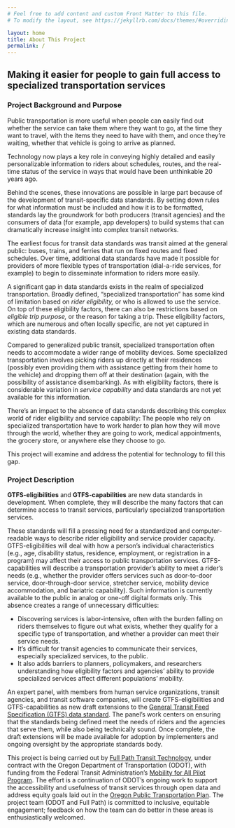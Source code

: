 ```yaml
---
# Feel free to add content and custom Front Matter to this file.
# To modify the layout, see https://jekyllrb.com/docs/themes/#overriding-theme-defaults

layout: home
title: About This Project
permalink: /
---
```


## Making it easier for people to gain full access to specialized transportation services

### Project Background and Purpose

Public transportation is more useful when people can easily find out whether the service can take them where they want to go, at the time they want to travel, with the items they need to have with them, and once they’re waiting, whether that vehicle is going to arrive as planned. 

Technology now plays a key role in conveying highly detailed and easily personalizable information to riders about schedules, routes, and the real-time status of the service in ways that would have been unthinkable 20 years ago.

Behind the scenes, these innovations are possible in large part because of the development of transit-specific data standards. By setting down rules for what information must be included and how it is to be formatted, standards lay the groundwork for both producers (transit agencies) and the consumers of data (for example, app developers) to build systems that can dramatically increase insight into complex transit networks.

The earliest focus for transit data standards was transit aimed at the general public: buses, trains, and ferries that run on fixed routes and fixed schedules. Over time, additional data standards have made it possible for providers of more flexible types of transportation (dial-a-ride services, for example) to begin to disseminate information to riders more easily. 

A significant gap in data standards exists in the realm of specialized transportation. Broadly defined, “specialized transportation” has some kind of limitation based on *rider eligibility,* or who is allowed to use the service. On top of these eligibility factors, there can also be restrictions based on *eligible trip purpose,* or the reason for taking a trip. These eligibility factors, which are numerous and often locally specific, are not yet captured in existing data standards.

Compared to generalized public transit, specialized transportation often needs to accommodate a wider range of mobility devices. Some specialized transportation involves picking riders up directly at their residences (possibly even providing them with assistance getting from their home to the vehicle) and dropping them off at their destination (again, with the possibility of assistance disembarking). As with eligibility factors, there is considerable variation in *service capability* and data standards are not yet available for this information.

There’s an impact to the absence of data standards describing this complex world of rider eligibility and service capability: The people who rely on specialized transportation have to work harder to plan how they will move through the world, whether they are going to work, medical appointments, the grocery store, or anywhere else they choose to go. 

This project will examine and address the potential for technology to fill this gap.

### Project Description

**GTFS-eligibilities** and **GTFS-capabilities** are new data standards in development. When complete, they will describe the many factors that can determine access to transit services, particularly specialized transportation services. 

 These standards will fill a pressing need for a standardized and computer-readable ways to describe rider eligibility and service provider capacity. GTFS-eligibilities will deal with how a person’s individual characteristics (e.g., age, disability status, residence, employment, or registration in a program) may affect their access to public transportation services. GTFS-capabilities will describe a transportation provider’s ability to meet a rider’s needs (e.g., whether the provider offers services such as door-to-door service, door-through-door service, stretcher service, mobility device accommodation, and bariatric capability). Such information is currently available to the public in analog or one-off digital formats only. This absence creates a range of unnecessary difficulties:
- Discovering services is labor-intensive, often with the burden falling on riders themselves to figure out what exists, whether they qualify for a specific type of transportation, and whether a provider can meet their service needs. 
- It’s difficult for transit agencies to communicate their services, especially specialized services, to the public. 
- It also adds barriers to planners, policymakers, and researchers understanding how eligibility factors and agencies’ ability to provide specialized services affect different populations’ mobility.
 
An expert panel, with members from human service organizations, transit agencies, and transit software companies, will create GTFS-eligibilities and GTFS-capabilities as new draft extensions to the [General Transit Feed Specification (GTFS) data standard](http://gtfs.org/). The panel’s work centers on ensuring that the standards being defined meet the needs of riders and the agencies that serve them, while also being technically sound. Once complete, the draft extensions will be made available for adoption by implementers and ongoing oversight by the appropriate standards body. 

This project is being carried out by [Full Path Transit Technology](https://fullpath.io), under contract with the Oregon Department of Transportation (ODOT), with funding from the Federal Transit Administration’s [Mobility for All Pilot Program](https://www.transit.dot.gov/funding/grants/grant-programs/mobility-all-pilot-program-grants). The effort is a continuation of ODOT’s ongoing work to support the accessibility and usefulness of transit services through open data and address equity goals laid out in the [Oregon Public Transportation Plan](https://www.oregon.gov/ODOT/Planning/Documents/OPTP-OTC-Draft-2018.pdf). The project team (ODOT and Full Path) is committed to inclusive, equitable engagement; feedback on how the team can do better in these areas is enthusiastically welcomed. 


